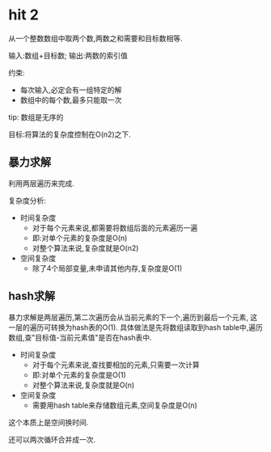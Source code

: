 # hit 2

从一个整数数组中取两个数,两数之和需要和目标数相等.

输入:数组+目标数; 输出:两数的索引值

约束:

- 每次输入,必定会有一组特定的解
- 数组中的每个数,最多只能取一次

tip: 数组是无序的

目标:将算法的复杂度控制在O(n2)之下.

## 暴力求解

利用两层遍历来完成.

复杂度分析:

- 时间复杂度
  - 对于每个元素来说,都需要将数组后面的元素遍历一遍
  - 即:对单个元素的复杂度是O(n)
  - 对整个算法来说,复杂度就是O(n2)
- 空间复杂度
  - 除了4个局部变量,未申请其他内存,复杂度是O(1)

## hash求解

暴力求解是两层遍历,第二次遍历会从当前元素的下一个,遍历到最后一个元素,
这一层的遍历可转换为hash表的O(1).
具体做法是先将数组读取到hash table中,遍历数组,查"目标值-当前元素值"是否在hash表中.

- 时间复杂度
  - 对于每个元素来说,查找要相加的元素,只需要一次计算
  - 即:对单个元素的复杂度是O(1)
  - 对整个算法来说,复杂度就是O(n)
- 空间复杂度
  - 需要用hash table来存储数组元素,空间复杂度是O(n)

这个本质上是空间换时间.

还可以两次循环合并成一次.